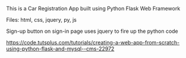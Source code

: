


This is a Car Registration App built using Python Flask Web Framework 



Files: html, css, jquery, py, js



Sign-up button on sign-in page uses jquery to fire up the python code



https://code.tutsplus.com/tutorials/creating-a-web-app-from-scratch-using-python-flask-and-mysql--cms-22972
